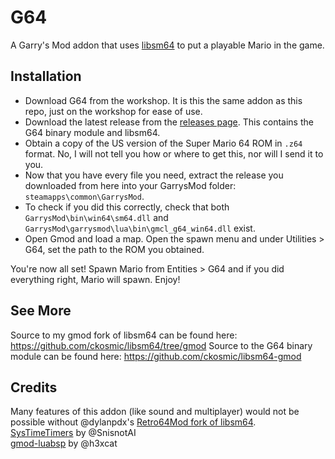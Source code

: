 # G64
A Garry's Mod addon that uses [libsm64](https://github.com/libsm64/libsm64/) to put a playable Mario in the game.

## Installation
- Download G64 from the workshop. It is this the same addon as this repo, just on the workshop for ease of use.
- Download the latest release from the [releases page](https://github.com/ckosmic/g64/releases/latest). This contains the G64 binary module and libsm64.
- Obtain a copy of the US version of the Super Mario 64 ROM in `.z64` format. No, I will not tell you how or where to get this, nor will I send it to you.
- Now that you have every file you need, extract the release you downloaded from here into your GarrysMod folder: `steamapps\common\GarrysMod`.
- To check if you did this correctly, check that both `GarrysMod\bin\win64\sm64.dll` and `GarrysMod\garrysmod\lua\bin\gmcl_g64_win64.dll` exist.
- Open Gmod and load a map. Open the spawn menu and under Utilities > G64, set the path to the ROM you obtained.

You're now all set! Spawn Mario from Entities > G64 and if you did everything right, Mario will spawn. Enjoy!

## See More
Source to my gmod fork of libsm64 can be found here: https://github.com/ckosmic/libsm64/tree/gmod
Source to the G64 binary module can be found here: https://github.com/ckosmic/libsm64-gmod

## Credits
Many features of this addon (like sound and multiplayer) would not be possible without @dylanpdx's [Retro64Mod fork of libsm64](https://github.com/Retro64Mod/libsm64-retro64/). \
[SysTimeTimers](https://github.com/SnisnotAl/SysTimeTimers) by @SnisnotAI \
[gmod-luabsp](https://github.com/h3xcat/gmod-luabsp/blob/master/luabsp.lua) by @h3xcat